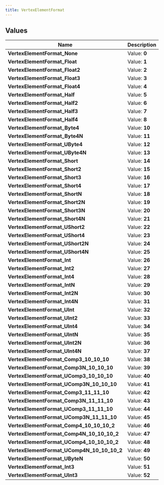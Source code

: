 ```yaml
---
title: VertexElementFormat
---
```


## Values
| Name | Description |
| ---- | ----------- |
| **VertexElementFormat_None** | Value: **0** |
| **VertexElementFormat_Float** | Value: **1** |
| **VertexElementFormat_Float2** | Value: **2** |
| **VertexElementFormat_Float3** | Value: **3** |
| **VertexElementFormat_Float4** | Value: **4** |
| **VertexElementFormat_Half** | Value: **5** |
| **VertexElementFormat_Half2** | Value: **6** |
| **VertexElementFormat_Half3** | Value: **7** |
| **VertexElementFormat_Half4** | Value: **8** |
| **VertexElementFormat_Byte4** | Value: **10** |
| **VertexElementFormat_Byte4N** | Value: **11** |
| **VertexElementFormat_UByte4** | Value: **12** |
| **VertexElementFormat_UByte4N** | Value: **13** |
| **VertexElementFormat_Short** | Value: **14** |
| **VertexElementFormat_Short2** | Value: **15** |
| **VertexElementFormat_Short3** | Value: **16** |
| **VertexElementFormat_Short4** | Value: **17** |
| **VertexElementFormat_ShortN** | Value: **18** |
| **VertexElementFormat_Short2N** | Value: **19** |
| **VertexElementFormat_Short3N** | Value: **20** |
| **VertexElementFormat_Short4N** | Value: **21** |
| **VertexElementFormat_UShort2** | Value: **22** |
| **VertexElementFormat_UShort4** | Value: **23** |
| **VertexElementFormat_UShort2N** | Value: **24** |
| **VertexElementFormat_UShort4N** | Value: **25** |
| **VertexElementFormat_Int** | Value: **26** |
| **VertexElementFormat_Int2** | Value: **27** |
| **VertexElementFormat_Int4** | Value: **28** |
| **VertexElementFormat_IntN** | Value: **29** |
| **VertexElementFormat_Int2N** | Value: **30** |
| **VertexElementFormat_Int4N** | Value: **31** |
| **VertexElementFormat_UInt** | Value: **32** |
| **VertexElementFormat_UInt2** | Value: **33** |
| **VertexElementFormat_UInt4** | Value: **34** |
| **VertexElementFormat_UIntN** | Value: **35** |
| **VertexElementFormat_UInt2N** | Value: **36** |
| **VertexElementFormat_UInt4N** | Value: **37** |
| **VertexElementFormat_Comp3_10_10_10** | Value: **38** |
| **VertexElementFormat_Comp3N_10_10_10** | Value: **39** |
| **VertexElementFormat_UComp3_10_10_10** | Value: **40** |
| **VertexElementFormat_UComp3N_10_10_10** | Value: **41** |
| **VertexElementFormat_Comp3_11_11_10** | Value: **42** |
| **VertexElementFormat_Comp3N_11_11_10** | Value: **43** |
| **VertexElementFormat_UComp3_11_11_10** | Value: **44** |
| **VertexElementFormat_UComp3N_11_11_10** | Value: **45** |
| **VertexElementFormat_Comp4_10_10_10_2** | Value: **46** |
| **VertexElementFormat_Comp4N_10_10_10_2** | Value: **47** |
| **VertexElementFormat_UComp4_10_10_10_2** | Value: **48** |
| **VertexElementFormat_UComp4N_10_10_10_2** | Value: **49** |
| **VertexElementFormat_UByteN** | Value: **50** |
| **VertexElementFormat_Int3** | Value: **51** |
| **VertexElementFormat_UInt3** | Value: **52** |

